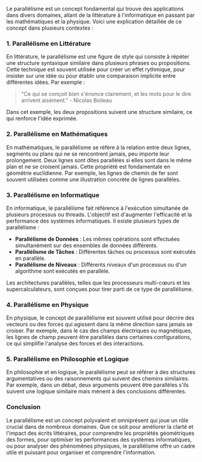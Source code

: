 Le parallélisme est un concept fondamental qui trouve des applications dans divers domaines, allant de la littérature à l'informatique en passant par les mathématiques et la physique. Voici une explication détaillée de ce concept dans plusieurs contextes :

### 1. Parallélisme en Littérature

En littérature, le parallélisme est une figure de style qui consiste à répéter une structure syntaxique similaire dans plusieurs phrases ou propositions. Cette technique est souvent utilisée pour créer un effet rythmique, pour insister sur une idée ou pour établir une comparaison implicite entre différentes idées. Par exemple :

> "Ce qui se conçoit bien s'énonce clairement, et les mots pour le dire arrivent aisément." - Nicolas Boileau

Dans cet exemple, les deux propositions suivent une structure similaire, ce qui renforce l'idée exprimée.

### 2. Parallélisme en Mathématiques

En mathématiques, le parallélisme se réfère à la relation entre deux lignes, segments ou plans qui ne se rencontrent jamais, peu importe leur prolongement. Deux lignes sont dites parallèles si elles sont dans le même plan et ne se croisent jamais. Cette propriété est fondamentale en géométrie euclidienne. Par exemple, les lignes de chemin de fer sont souvent utilisées comme une illustration concrète de lignes parallèles.

### 3. Parallélisme en Informatique

En informatique, le parallélisme fait référence à l'exécution simultanée de plusieurs processus ou threads. L'objectif est d'augmenter l'efficacité et la performance des systèmes informatiques. Il existe plusieurs types de parallélisme :

- **Parallélisme de Données** : Les mêmes opérations sont effectuées simultanément sur des ensembles de données différents.
- **Parallélisme de Tâches** : Différentes tâches ou processus sont exécutés en parallèle.
- **Parallélisme de Niveaux** : Différents niveaux d'un processus ou d'un algorithme sont exécutés en parallèle.

Les architectures parallèles, telles que les processeurs multi-cœurs et les supercalculateurs, sont conçues pour tirer parti de ce type de parallélisme.

### 4. Parallélisme en Physique

En physique, le concept de parallélisme est souvent utilisé pour décrire des vecteurs ou des forces qui agissent dans la même direction sans jamais se croiser. Par exemple, dans le cas des champs électriques ou magnétiques, les lignes de champ peuvent être parallèles dans certaines configurations, ce qui simplifie l'analyse des forces et des interactions.

### 5. Parallélisme en Philosophie et Logique

En philosophie et en logique, le parallélisme peut se référer à des structures argumentatives ou des raisonnements qui suivent des chemins similaires. Par exemple, dans un débat, deux arguments peuvent être parallèles s'ils suivent une logique similaire mais mènent à des conclusions différentes.

### Conclusion

Le parallélisme est un concept polyvalent et omniprésent qui joue un rôle crucial dans de nombreux domaines. Que ce soit pour améliorer la clarté et l'impact des écrits littéraires, pour comprendre les propriétés géométriques des formes, pour optimiser les performances des systèmes informatiques, ou pour analyser des phénomènes physiques, le parallélisme offre un cadre utile et puissant pour organiser et comprendre l'information.